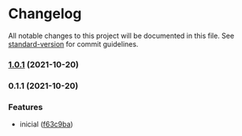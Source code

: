 # Changelog

All notable changes to this project will be documented in this file. See [standard-version](https://github.com/conventional-changelog/standard-version) for commit guidelines.

### [1.0.1](https://github.com/Pedro-Kazap/storybook/compare/v0.1.1...v1.0.1) (2021-10-20)

### 0.1.1 (2021-10-20)


### Features

* inicial ([f63c9ba](https://github.com/Pedro-Kazap/storybook/commit/f63c9ba0add67bccc8b42bf599e2383cce77316a))
